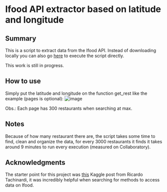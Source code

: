 # Ifood API extractor based on latitude and longitude
## Summary 
This is a script to extract data from the Ifood API. Instead of downloading locally you can also go [here](https://colab.research.google.com/github/jddfrance/ifoodextract/blob/main/ifood_extract_0.1.ipynb) to execute the script directly.

This work is still in progress.

## How to use
Simply put the latitude and longitude on the function get_rest like the example (pages is optional):
![image](https://user-images.githubusercontent.com/95101367/143783521-376ce827-dd57-4ce5-b05f-4271d9e20904.png)

Obs.: Each page has 300 restaurants when searching at max.

## Notes
Because of how many restaurant there are, the script takes some time to find, clean and organize the data, for every 3000 restaurants it finds it takes around 9 minutes to run every execution (measured on Collaboratory).

## Acknowledgments 
The starter point for this project was [this](https://www.kaggle.com/ricardotachinardi/ifood-restaurants-data?select=ifood-restaurants-february-2021.csv) Kaggle post from Ricardo Tachinardi, it was incredibly helpful when searching for methods to access data on Ifood.

